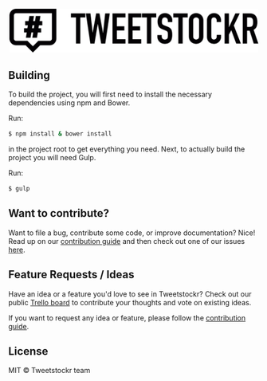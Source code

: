 <p align="center">
  <img src="logo.png" width="500px">
</p>

## Building
To build the project, you will first need to install the necessary dependencies using npm and Bower.

Run:
```sh
$ npm install & bower install
```
in the project root to get everything you need. Next, to actually build the project you will need Gulp.

Run:
```sh
$ gulp
```

## Want to contribute?
Want to file a bug, contribute some code, or improve documentation? Nice! Read up on our [contribution guide](https://github.com/tweetstockr/tweetstockr/blob/master/CONTRIBUTING.md) and then check out one of our issues [here](https://github.com/tweetstockr/tweetstockr/issues).

## Feature Requests / Ideas
Have an idea or a feature you'd love to see in Tweetstockr? Check out our public [Trello board](https://trello.com/b/c3yZoC4M/tweetstockr-open-source-roadmap) to contribute your thoughts and vote on existing ideas.

If you want to request any idea or feature, please follow the [contribution guide](https://github.com/tweetstockr/tweetstockr/blob/master/CONTRIBUTING.md).

## License
MIT © Tweetstockr team
